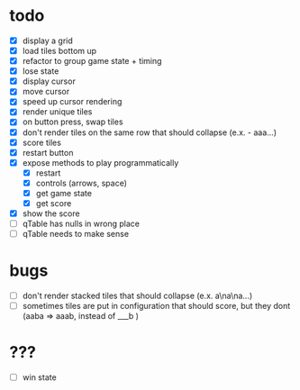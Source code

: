 # todo

- [x] display a grid
- [x] load tiles bottom up
- [x] refactor to group game state + timing
- [x] lose state
- [x] display cursor
- [x] move cursor
- [x] speed up cursor rendering
- [x] render unique tiles
- [x] on button press, swap tiles
- [x] don't render tiles on the same row that should collapse (e.x. - aaa...)
- [x] score tiles
- [x] restart button
- [x] expose methods to play programmatically
  - [x] restart
  - [x] controls (arrows, space)
  - [x] get game state
  - [x] get score
- [x] show the score
- [ ] qTable has nulls in wrong place
- [ ] qTable needs to make sense

# bugs
- [ ] don't render stacked tiles that should collapse (e.x. a\na\na...)
- [ ] sometimes tiles are put in configuration that should score, but they dont
      (aaba => aaab, instead of ___b )

# ???

- [ ] win state
